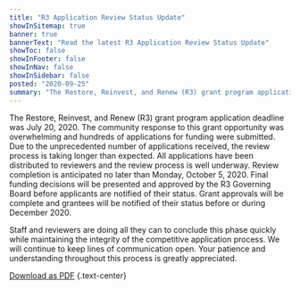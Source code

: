 ```yaml
---
title: "R3 Application Review Status Update"
showInSitemap: true
banner: true
bannerText: "Read the latest R3 Application Review Status Update"
showToc: false
showInFooter: false
showInNav: false
showInSidebar: false
posted: "2020-09-25"
summary: "The Restore, Reinvest, and Renew (R3) grant program application deadline was July 20, 2020. The community response to this grant opportunity was overwhelming and hundreds of applications for funding were submitted. Due to the unprecedented number of applications received, the review process is taking longer than expected. All applications have been distributed to reviewers and the review process is well underway."
---
```


The Restore, Reinvest, and Renew (R3) grant program application deadline was July 20, 2020. The community response to this grant opportunity was overwhelming and hundreds of applications for funding were submitted. Due to the unprecedented number of applications received, the review process is taking longer than expected. All applications have been distributed to reviewers and the review process is well underway. Review completion is anticipated no later than Monday, October 5, 2020. Final funding decisions will be presented and approved by the R3 Governing Board before applicants are notified of their status. Grant approvals will be complete and grantees will be notified of their status before or during December 2020.

Staff and reviewers are doing all they can to conclude this phase quickly while maintaining the integrity of the competitive application process. We will continue to keep lines of communication open. Your patience and understanding throughout this process is greatly appreciated.

[Download as PDF](R3_Status_Update_9.25.20.pdf) {.text-center}

